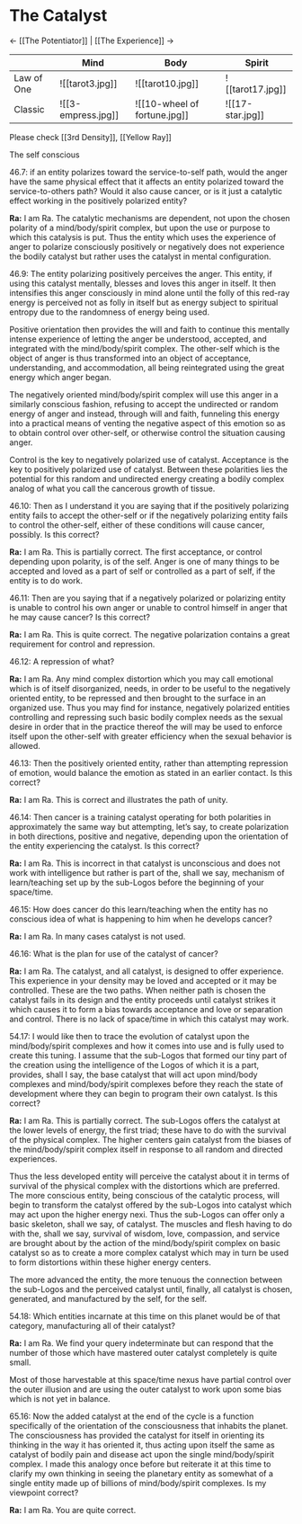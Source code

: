 # The Catalyst
<- [[The Potentiator]] | [[The Experience]] ->

|            | Mind               | Body                         | Spirit           |
| ---------- | ------------------ | ---------------------------- | ---------------- |
| Law of One | ![[tarot3.jpg]]    | ![[tarot10.jpg]]             | ![[tarot17.jpg]] |
| Classic    | ![[3-empress.jpg]] | ![[10-wheel of fortune.jpg]] | ![[17-star.jpg]] |
Please check [[3rd Density]], [[Yellow Ray]]

The self conscious

46.7: if an entity polarizes toward the service-to-self path, would the anger have the same physical effect that it affects an entity polarized toward the service-to-others path? Would it also cause cancer, or is it just a catalytic effect working in the positively polarized entity?

**Ra:** I am Ra. The catalytic mechanisms are dependent, not upon the chosen polarity of a mind/body/spirit complex, but upon the use or purpose to which this catalysis is put. Thus the entity which uses the experience of anger to polarize consciously positively or negatively does not experience the bodily catalyst but rather uses the catalyst in mental configuration.

46.9: The entity polarizing positively perceives the anger. This entity, if using this catalyst mentally, blesses and loves this anger in itself. It then intensifies this anger consciously in mind alone until the folly of this red-ray energy is perceived not as folly in itself but as energy subject to spiritual entropy due to the randomness of energy being used.  
  
Positive orientation then provides the will and faith to continue this mentally intense experience of letting the anger be understood, accepted, and integrated with the mind/body/spirit complex. The other-self which is the object of anger is thus transformed into an object of acceptance, understanding, and accommodation, all being reintegrated using the great energy which anger began.  
  
The negatively oriented mind/body/spirit complex will use this anger in a similarly conscious fashion, refusing to accept the undirected or random energy of anger and instead, through will and faith, funneling this energy into a practical means of venting the negative aspect of this emotion so as to obtain control over other-self, or otherwise control the situation causing anger.  
  
Control is the key to negatively polarized use of catalyst. Acceptance is the key to positively polarized use of catalyst. Between these polarities lies the potential for this random and undirected energy creating a bodily complex analog of what you call the cancerous growth of tissue.

46.10: Then as I understand it you are saying that if the positively polarizing entity fails to accept the other-self or if the negatively polarizing entity fails to control the other-self, either of these conditions will cause cancer, possibly. Is this correct?

**Ra:** I am Ra. This is partially correct. The first acceptance, or control depending upon polarity, is of the self. Anger is one of many things to be accepted and loved as a part of self or controlled as a part of self, if the entity is to do work.

46.11: Then are you saying that if a negatively polarized or polarizing entity is unable to control his own anger or unable to control himself in anger that he may cause cancer? Is this correct?

**Ra:** I am Ra. This is quite correct. The negative polarization contains a great requirement for control and repression.

46.12: A repression of what?

**Ra:** I am Ra. Any mind complex distortion which you may call emotional which is of itself disorganized, needs, in order to be useful to the negatively oriented entity, to be repressed and then brought to the surface in an organized use. Thus you may find for instance, negatively polarized entities controlling and repressing such basic bodily complex needs as the sexual desire in order that in the practice thereof the will may be used to enforce itself upon the other-self with greater efficiency when the sexual behavior is allowed.

46.13: Then the positively oriented entity, rather than attempting repression of emotion, would balance the emotion as stated in an earlier contact. Is this correct?

**Ra:** I am Ra. This is correct and illustrates the path of unity.

46.14: Then cancer is a training catalyst operating for both polarities in approximately the same way but attempting, let’s say, to create polarization in both directions, positive and negative, depending upon the orientation of the entity experiencing the catalyst. Is this correct?

**Ra:** I am Ra. This is incorrect in that catalyst is unconscious and does not work with intelligence but rather is part of the, shall we say, mechanism of learn/teaching set up by the sub-Logos before the beginning of your space/time.

46.15: How does cancer do this learn/teaching when the entity has no conscious idea of what is happening to him when he develops cancer?

**Ra:** I am Ra. In many cases catalyst is not used.

46.16: What is the plan for use of the catalyst of cancer?

**Ra:** I am Ra. The catalyst, and all catalyst, is designed to offer experience. This experience in your density may be loved and accepted or it may be controlled. These are the two paths. When neither path is chosen the catalyst fails in its design and the entity proceeds until catalyst strikes it which causes it to form a bias towards acceptance and love or separation and control. There is no lack of space/time in which this catalyst may work.

54.17: I would like then to trace the evolution of catalyst upon the mind/body/spirit complexes and how it comes into use and is fully used to create this tuning. I assume that the sub-Logos that formed our tiny part of the creation using the intelligence of the Logos of which it is a part, provides, shall I say, the base catalyst that will act upon mind/body complexes and mind/body/spirit complexes before they reach the state of development where they can begin to program their own catalyst. Is this correct?

**Ra:** I am Ra. This is partially correct. The sub-Logos offers the catalyst at the lower levels of energy, the first triad; these have to do with the survival of the physical complex. The higher centers gain catalyst from the biases of the mind/body/spirit complex itself in response to all random and directed experiences.  
  
Thus the less developed entity will perceive the catalyst about it in terms of survival of the physical complex with the distortions which are preferred. The more conscious entity, being conscious of the catalytic process, will begin to transform the catalyst offered by the sub-Logos into catalyst which may act upon the higher energy nexi. Thus the sub-Logos can offer only a basic skeleton, shall we say, of catalyst. The muscles and flesh having to do with the, shall we say, survival of wisdom, love, compassion, and service are brought about by the action of the mind/body/spirit complex on basic catalyst so as to create a more complex catalyst which may in turn be used to form distortions within these higher energy centers.  
  
The more advanced the entity, the more tenuous the connection between the sub-Logos and the perceived catalyst until, finally, all catalyst is chosen, generated, and manufactured by the self, for the self.

54.18: Which entities incarnate at this time on this planet would be of that category, manufacturing all of their catalyst?

**Ra:** I am Ra. We find your query indeterminate but can respond that the number of those which have mastered outer catalyst completely is quite small.  
  
Most of those harvestable at this space/time nexus have partial control over the outer illusion and are using the outer catalyst to work upon some bias which is not yet in balance.

65.16: Now the added catalyst at the end of the cycle is a function specifically of the orientation of the consciousness that inhabits the planet. The consciousness has provided the catalyst for itself in orienting its thinking in the way it has oriented it, thus acting upon itself the same as catalyst of bodily pain and disease act upon the single mind/body/spirit complex. I made this analogy once before but reiterate it at this time to clarify my own thinking in seeing the planetary entity as somewhat of a single entity made up of billions of mind/body/spirit complexes. Is my viewpoint correct?

**Ra:** I am Ra. You are quite correct.
